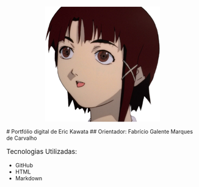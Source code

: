 <meta charset="UTF-8">
<p style="text-align: center;">
    <img src="./1367107027.png" alt="foto" style="width: 300px; height: 300px;">
</p>
# Portfólio digital de Eric Kawata
## Orientador: Fabrício Galente Marques de Carvalho

<p style="font-size: 17px;">
    Tecnologias Utilizadas:
    <ul>
        <li>GitHub</li>
        <li>HTML</li>
        <li>Markdown</li>
    </ul>
</p>
